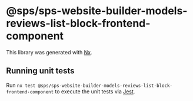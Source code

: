 # @sps/sps-website-builder-models-reviews-list-block-frontend-component

This library was generated with [Nx](https://nx.dev).

## Running unit tests

Run `nx test @sps/sps-website-builder-models-reviews-list-block-frontend-component` to execute the unit tests via [Jest](https://jestjs.io).
